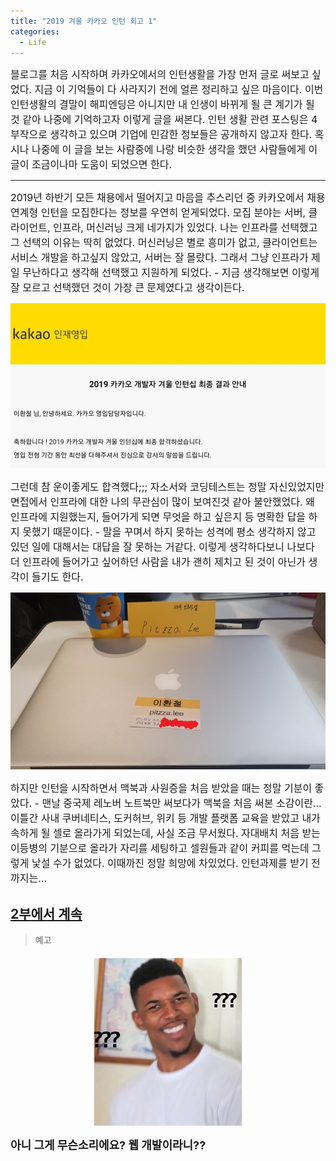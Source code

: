 ```yaml
---
title: "2019 겨울 카카오 인턴 회고 1"
categories:
  - Life
---
```


<span style="font-size:medium">블로그를 처음 시작하며 카카오에서의 인턴생활을 가장 먼저 글로 써보고 싶었다. 지금 이 기억들이 다 사라지기 전에 얼른 정리하고 싶은 마음이다. 이번 인턴생활의 결말이 해피엔딩은 아니지만 내 인생이 바뀌게 될 큰 계기가 될 것 같아 나중에 기억하고자 이렇게 글을 써본다. 인턴 생활 관련 포스팅은 4부작으로 생각하고 있으며 기업에 민감한 정보들은 공개하지 않고자 한다. 혹시나 나중에 이 글을 보는 사람중에 나랑 비슷한 생각을 했던 사람들에게 이 글이 조금이나마 도움이 되었으면 한다.</span>

---

<span style="font-size:medium">2019년 하반기 모든 채용에서 떨어지고 마음을 추스리던 중 카카오에서 채용연계형 인턴을 모집한다는 정보를 우연히 얻게되었다. 모집 분야는 서버, 클라이언트, 인프라, 머신러닝 크게 네가지가 있었다. 나는 인프라를 선택했고 그 선택의 이유는 딱히 없었다. 머신러닝은 별로 흥미가 없고, 클라이언트는 서비스 개발을 하고싶지 않았고, 서버는 잘 몰랐다. 그래서 그냥 인프라가 제일 무난하다고 생각해 선택했고 지원하게 되었다. - 지금 생각해보면 이렇게 잘 모르고 선택했던 것이 가장 큰 문제였다고 생각이든다.</span>

![합격 사진](/assets/images/post-intern/pass.jpg)

<span style="font-size:medium">그런데 참 운이좋게도 합격했다;;; 자소서와 코딩테스트는 정말 자신있었지만 면접에서 인프라에 대한 나의 무관심이 많이 보여진것 같아 불안했었다. 왜 인프라에 지원했는지, 들어가게 되면 무엇을 하고 싶은지 등 명확한 답을 하지 못했기 때문이다. - 말을 꾸며서 하지 못하는 성격에 평소 생각하지 않고 있던 일에 대해서는 대답을 잘 못하는 거같다. 이렇게 생각하다보니 나보다 더 인프라에 들어가고 싶어하던 사람을 내가 괜히 제치고 된 것이 아닌가 생각이 들기도 한다. </span>

![온 보딩 맥북 사진](/assets/images/post-intern/맥북.jpg)

<span style="font-size:medium">하지만 인턴을 시작하면서 맥북과 사원증을 처음 받았을 때는 정말 기분이 좋았다. - 맨날 중국제 레노버 노트북만 써보다가 맥북을 처음 써본 소감이란... 이틀간 사내 쿠버네티스, 도커허브, 위키 등 개발 플랫폼 교육을 받았고 내가 속하게 될 셀로 올라가게 되었는데, 사실 조금 무서웠다. 자대배치 처음 받는 이등병의 기분으로 올라가 자리를 세팅하고 셀원들과 같이 커피를 먹는데 그렇게 낯설 수가 없었다. 이때까진 정말 희망에 차있었다. 인턴과제를 받기 전까지는...</span>

## [2부에서 계속](https://stitchdex.github.io/life/life-internship-2/)
> 예고<br>

<p align="center"><img src="/assets/images/jjal/black_wtf.jpg" alt="읭 뭐라구요?"/></p>

<span style="font-size:large"><strong>아니 그게 무슨소리에요? 웹 개발이라니??</strong></span>
